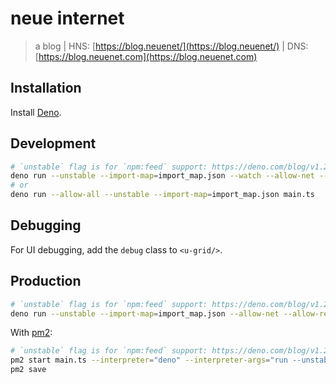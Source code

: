 # neue internet

> a blog | HNS: [https://blog.neuenet/](https://blog.neuenet/) | DNS: [https://blog.neuenet.com](https://blog.neuenet.com)



## Installation

Install [Deno](https://deno.land/#installation "link to Deno installation reference").

## Development

```sh
# `unstable` flag is for `npm:feed` support: https://deno.com/blog/v1.25#experimental-npm-support
deno run --unstable --import-map=import_map.json --watch --allow-net --allow-read --allow-run --allow-write --no-prompt main.ts
# or
deno run --allow-all --unstable --import-map=import_map.json main.ts
```

## Debugging

For UI debugging, add the `debug` class to `<u-grid/>`.

## Production

```sh
# `unstable` flag is for `npm:feed` support: https://deno.com/blog/v1.25#experimental-npm-support
deno run --unstable --import-map=import_map.json --allow-net --allow-read --allow-run --allow-write --no-prompt main.ts --production
```

With [pm2](https://pm2.keymetrics.io/ "process manager for Node.js"):

```sh
# `unstable` flag is for `npm:feed` support: https://deno.com/blog/v1.25#experimental-npm-support
pm2 start main.ts --interpreter="deno" --interpreter-args="run --unstable --import-map=import_map.json --allow-net --allow-read --allow-run --allow-write --no-prompt" --name "blog" -- start --production
pm2 save
```
